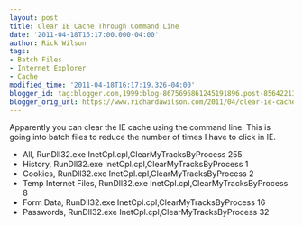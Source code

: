 ```yaml
---
layout: post
title: Clear IE Cache Through Command Line
date: '2011-04-18T16:17:00.000-04:00'
author: Rick Wilson
tags:
- Batch Files
- Internet Explorer
- Cache
modified_time: '2011-04-18T16:17:19.326-04:00'
blogger_id: tag:blogger.com,1999:blog-8675696861245191896.post-8564221373066628398
blogger_orig_url: https://www.richardawilson.com/2011/04/clear-ie-cache-through-command-line.html
---
```



Apparently  you can clear the IE cache using the command line.  This is going into batch files to reduce the number of times I have to click in IE.

- All, RunDll32.exe  InetCpl.cpl,ClearMyTracksByProcess 255 
- History, RunDll32.exe  InetCpl.cpl,ClearMyTracksByProcess 1
- Cookies, RunDll32.exe  InetCpl.cpl,ClearMyTracksByProcess 2
- Temp Internet Files, RunDll32.exe  InetCpl.cpl,ClearMyTracksByProcess 8
- Form Data, RunDll32.exe  InetCpl.cpl,ClearMyTracksByProcess 16
- Passwords, RunDll32.exe  InetCpl.cpl,ClearMyTracksByProcess 32

